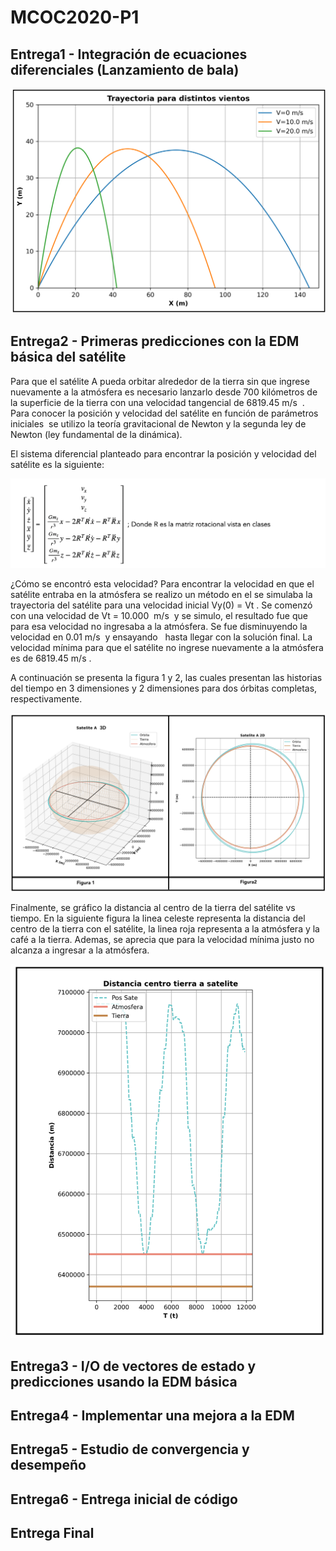 # MCOC2020-P1

## Entrega1 - Integración de ecuaciones diferenciales (Lanzamiento de bala) 

![alt text](https://github.com/LucasRaggio/MCOC2020-P1/blob/master/Entrega%201/Trayectoria_bala_negro.png?raw=true)



## Entrega2 - Primeras predicciones con la EDM básica del satélite

Para que el satélite A pueda orbitar alrededor de la tierra sin que ingrese nuevamente a la atmósfera es necesario lanzarlo desde 700 kilómetros de la superficie de la tierra con una velocidad tangencial de 6819.45 m/s  .  Para conocer la posición y velocidad del satélite en función de parámetros iniciales  se utilizo la teoría gravitacional de Newton y la segunda ley de Newton (ley fundamental de la dinámica).

El sistema diferencial planteado para encontrar la posición y velocidad del satélite es la siguiente:

![alt text](https://github.com/LucasRaggio/MCOC2020-P1/blob/master/Entrega%202/Imagenes_Readme/Ecuacio%CC%81n.png?raw=true)

¿Cómo se encontró esta velocidad? Para encontrar la velocidad en que el satélite entraba en la atmósfera se realizo un método en el se simulaba la trayectoria del satélite para una velocidad inicial Vy(0) = Vt . Se comenzó con una velocidad de Vt = 10.000  m/s  y se simulo, el resultado fue que para esa velocidad no ingresaba a la atmósfera. Se fue disminuyendo la velocidad en 0.01 m/s  y ensayando   hasta llegar con la solución final. La velocidad mínima para que el satélite no ingrese nuevamente a la atmósfera es de 6819.45 m/s .




A continuación se presenta la figura 1 y 2, las cuales presentan las historias del tiempo en 3 dimensiones y 2 dimensiones para dos órbitas completas, respectivamente.

![alt text](https://github.com/LucasRaggio/MCOC2020-P1/blob/master/Entrega%202/Imagenes_Readme/Pos%20.png?raw=true)

Finalmente, se gráfico la distancia al centro de la tierra del satélite vs tiempo. En la siguiente figura la linea celeste representa la distancia del centro de la tierra con el satélite, la linea roja representa a la atmósfera y la café a la tierra. Ademas, se aprecia que para la velocidad mínima justo no alcanza a ingresar a la atmósfera.

![alt text](https://github.com/LucasRaggio/MCOC2020-P1/blob/master/Entrega%202/Imagenes_Readme/R(t)%20vs%20T%20.png?raw=true)


## Entrega3 - I/O de vectores de estado y predicciones usando la EDM básica


## Entrega4 - Implementar una mejora a la EDM

## Entrega5 - Estudio de convergencia y desempeño

## Entrega6 - Entrega inicial de código

## Entrega Final

